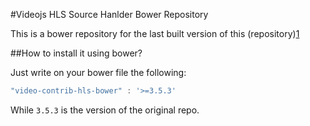 #Videojs HLS Source Hanlder Bower Repository

This is a bower repository for the last built version of this (repository)[1]

##How to install it using bower?

Just write on your bower file the following:

```javascript
"video-contrib-hls-bower" : '>=3.5.3'
```
While `3.5.3` is the version of the original repo.

[1]:https://github.com/videojs/videojs-contrib-hls